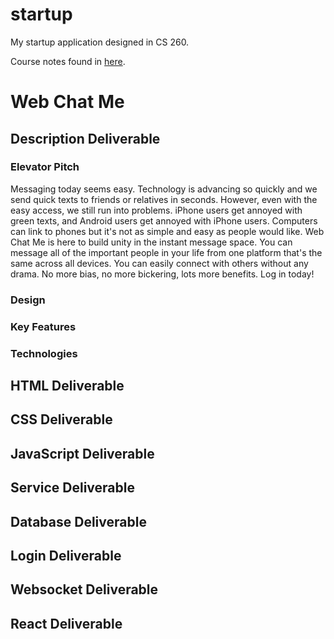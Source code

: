 # startup
My startup application designed in CS 260.

Course notes found in [here](/notes.md).

# Web Chat Me

## Description Deliverable

### Elevator Pitch

Messaging today seems easy. Technology is advancing so quickly and we send quick texts to friends or relatives in seconds. However, even with the easy access, we still run into problems. iPhone users get annoyed with green texts, and Android users get annoyed with iPhone users. Computers can link to phones but it's not as simple and easy as people would like. Web Chat Me is here to build unity in the instant message space. You can message all of the important people in your life from one platform that's the same across all devices. You can easily connect with others without any drama. No more bias, no more bickering, lots more benefits. Log in today!
### Design

### Key Features

### Technologies

## HTML Deliverable

## CSS Deliverable

## JavaScript Deliverable

## Service Deliverable

## Database Deliverable

## Login Deliverable

## Websocket Deliverable

## React Deliverable
